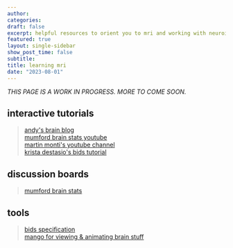 ```yaml
---
author:
categories:
draft: false
excerpt: helpful resources to orient you to mri and working with neuroimaging data
featured: true
layout: single-sidebar
show_post_time: false
subtitle:
title: learning mri
date: "2023-08-01"
---
```


*THIS PAGE IS A WORK IN PROGRESS. MORE TO COME SOON.*

## interactive tutorials

> [andy's brain blog](https://www.andysbrainblog.com/)</br>
> [mumford brain stats youtube](https://www.youtube.com/channel/UCZ7gF0zm35FwrFpDND6DWeA)</br>
> [martin monti's youtube channel](https://www.youtube.com/@braintalk9664)</br>
> [krista destasio's bids tutorial](https://github.com/kdestasio/bidsQC)</br>

## discussion boards

> [mumford brain stats](https://mumfordbrainstats.tumblr.com/)

## tools 

> [bids specification](https://github.com/bids-standard/bids-specification)</br>
> [mango for viewing & animating brain stuff](https://mangoviewer.com/)
